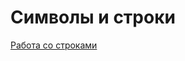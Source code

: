# Символы и строки

[Работа со строками](https://metanit.com/sharp/tutorial/7.1.php?ysclid=lt9vljy0in102887651)

